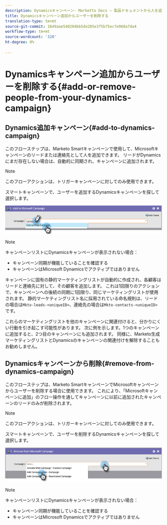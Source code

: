 ```yaml
---
description: Dynamicsキャンペーン- Marketto Docs — 製品ドキュメントから人を追加削除するか、または削除します
title: Dynamicsキャンペーン追加からユーザーを削除する
translation-type: tm+mt
source-git-commit: 1649aae540204bb5de205e3f5b75ec7e968a7da4
workflow-type: tm+mt
source-wordcount: '320'
ht-degree: 0%

---
```



# Dynamicsキャンペーン追加からユーザーを削除する{#add-or-remove-people-from-your-dynamics-campaign}

## Dynamics追加キャンペーン{#add-to-dynamics-campaign}

このフローステップは、Marketo Smartキャンペーンで使用して、Microsoftキャンペーンのリードまたは連絡先として人を追加できます。 リードがDynamicsにまだ存在しない場合は、自動的に同期され、キャンペーンに追加されます。

>[!NOTE]
>
>このフローアクションは、トリガーキャンペーンに対してのみ使用できます。

スマートキャンペーンで、ユーザーを追加するDynamicsキャンペーンを探して選択します。

![](assets/add-or-remove-people-from-your-dynamics-campaign-1.png)

>[!NOTE]
>
>キャンペーンリストにDynamicsキャンペーンが表示されない場合：
>
>* キャンペーン同期が機能していることを確認する
>* キャンペーンはMicrosoft Dynamicsでアクティブではありません


キャンペーンに固有の静的マーケティングリストが自動的に作成され、各顧客はリードと連絡先に対して、その顧客を追加します。 これは1回限りのアクションで、キャンペーンへの後続の同期に1回限り、同じマーケティングリストが使用されます。 静的マーケティングリスト名に採用されている命名規則は、リードの場合は`Mkto-leads-<uniqueID>`、連絡先の場合は`Mkto-contacts-<uniqueID>`です。

これらのマーケティングリストを他のキャンペーンに関連付けると、分かりにくい行動を引き起こす可能性があります。 次に例を示します。1つのキャンペーンに追加すると、2つ目のキャンペーンにも追加されます。 同様に、Marketo生成マーケティングリストとDynamicsのキャンペーンの関連付けを解除することもお勧めしません。

## Dynamicsキャンペーンから削除{#remove-from-dynamics-campaign}

このフローステップは、Marketo SmartキャンペーンでMicrosoftキャンペーンからユーザーを削除する場合に使用できます。 これにより、「Microsoftキャンペーンに追加」のフロー操作を通してキャンペーンに以前に追加されたキャンペーンのリードのみが削除されます。

>[!NOTE]
>
>このフローアクションは、トリガーキャンペーンに対してのみ使用できます。

スマートキャンペーンで、ユーザーを削除するDynamicsキャンペーンを探して選択します。

![](assets/add-or-remove-people-from-your-dynamics-campaign-2.png)

>[!NOTE]
>
>キャンペーンリストにDynamicsキャンペーンが表示されない場合：
>
>* キャンペーン同期が機能していることを確認する
>* キャンペーンはMicrosoft Dynamicsでアクティブではありません

